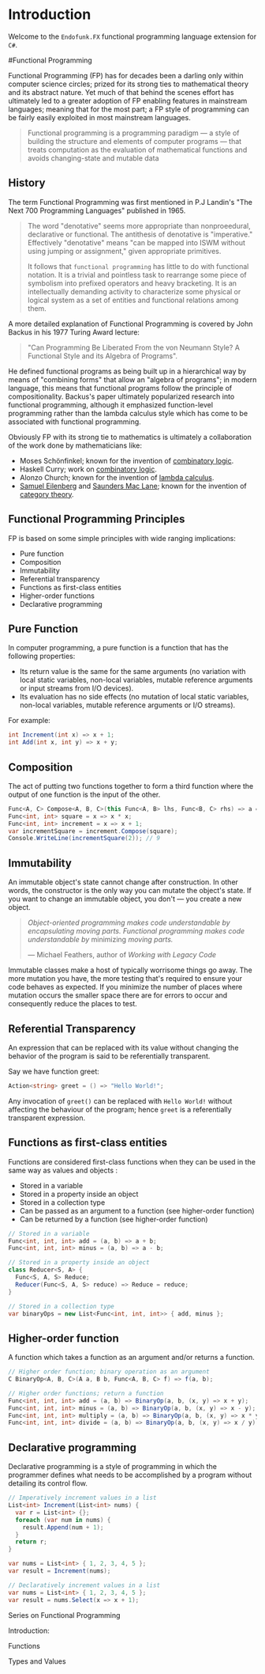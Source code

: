 # Introduction

Welcome to the `Endofunk.FX` functional programming language extension for `C#`. 



#Functional Programming

Functional Programming (FP) has for decades been a darling only within computer science circles; prized for its strong ties to mathematical theory and its abstract nature. Yet much of that behind the scenes effort has ultimately led to a greater adoption of FP enabling features in mainstream languages; meaning that for the most part; a FP style of programming can be fairly easily exploited in most mainstream languages. 

> Functional programming is a programming paradigm — a style of building the structure and elements of computer programs — that treats computation as the evaluation of mathematical functions and avoids changing-state and mutable data



## History

The term Functional Programming was first mentioned in P.J Landin's  "The Next 700 Programming Languages" published in 1965.

> The word "denotative" seems more appropriate than nonproeedural, declarative or functional. The antithesis of denotative is "imperative." Effectively "denotative" means "can be mapped into ISWM without using jumping or assignment," given appropriate primitives. 
>
> It follows that `functional programming` has little to do with functional notation. It is a trivial and pointless task to rearrange some piece of symbolism into prefixed operators and heavy bracketing. It is an intellectually demanding activity to characterize some physical or logical system as a set of entities and functional relations among them. 

A more detailed explanation of Functional Programming is covered by John Backus in his 1977 Turing Award lecture:

> "Can Programming Be Liberated From the von Neumann Style? A Functional Style and its Algebra of Programs". 

He defined functional programs as being built up in a hierarchical way by means of "combining forms" that allow an "algebra of programs"; in modern language, this means that functional programs follow the principle of compositionality. Backus's paper ultimately popularized research into functional programming, although it emphasized function-level programming rather than the lambda calculus style which has come to be associated with functional programming.

Obviously FP with its strong tie to mathematics is ultimately a collaboration of the work done by mathematicians like:

- Moses Schönfinkel; known for the invention of [combinatory logic](https://en.wikipedia.org/wiki/Combinatory_logic).
- Haskell Curry; work on [combinatory logic](https://en.wikipedia.org/wiki/Combinatory_logic).
- Alonzo Church; known for the invention of [lambda calculus](https://en.wikipedia.org/wiki/Lambda_calculus).
- [Samuel Eilenberg](https://en.wikipedia.org/wiki/Samuel_Eilenberg) and [Saunders Mac Lane](https://en.wikipedia.org/wiki/Saunders_Mac_Lane); known for the invention of [category theory](https://en.wikipedia.org/wiki/Category_theory).



## Functional Programming Principles

FP is based on some simple principles with wide ranging implications:

- Pure function
- Composition
- Immutability
- Referential transparency
- Functions as first-class entities
- Higher-order functions
- Declarative programming



## Pure Function

In computer programming, a pure function is a function that has the following properties:

- Its return value is the same for the same arguments (no variation with local static variables, non-local variables, mutable reference arguments or input streams from I/O devices).
- Its evaluation has no side effects (no mutation of local static variables, non-local variables, mutable reference arguments or I/O streams).



For example:

```c#
int Increment(int x) => x + 1;
int Add(int x, int y) => x + y;
```



## Composition

The act of putting two functions together to form a third function where the output of one function is the input of the other.

```c#
Func<A, C> Compose<A, B, C>(this Func<A, B> lhs, Func<B, C> rhs) => a => rhs(lhs(a));
Func<int, int> square = x => x * x;
Func<int, int> increment = x => x + 1;
var incrementSquare = increment.Compose(square);
Console.WriteLine(incrementSquare(2)); // 9
```



## Immutability

An immutable object's state cannot change after construction. In other words, the constructor is the only way you can mutate the object's state. If you want to change an immutable object, you don't — you create a new object.

> *Object-oriented programming makes code understandable by encapsulating moving parts. Functional programming makes code understandable by* minimizing *moving parts.*
>
> — Michael Feathers, author of *Working with Legacy Code*

Immutable classes make a host of typically worrisome things go away. The more mutation you have, the more testing that's required to ensure your code behaves as expected. If you minimize the number of places where mutation occurs the smaller space there are for errors to occur and consequently reduce the places to test. 



## Referential Transparency

An expression that can be replaced with its value without changing the behavior of the program is said to be referentially transparent. 

Say we have function greet:

```C#
Action<string> greet = () => "Hello World!";
```

Any invocation of `greet()` can be replaced with `Hello World!` without affecting the behaviour of the program; hence `greet` is a referentially transparent expression.



## Functions as first-class entities

Functions are considered first-class functions when they can be used in the same way as  values and objects :

- Stored in a variable 
- Stored in a property inside an object 
- Stored in a collection type 
- Can be passed as an argument  to a function (see higher-order function)
- Can be returned by a function (see higher-order function)

```C#
// Stored in a variable
Func<int, int, int> add = (a, b) => a + b;
Func<int, int, int> minus = (a, b) => a - b;

// Stored in a property inside an object
class Reducer<S, A> {
  Func<S, A, S> Reduce;
  Reducer(Func<S, A, S> reduce) => Reduce = reduce;
}

// Stored in a collection type
var binaryOps = new List<Func<int, int, int>> { add, minus };
```



## Higher-order function

A function which takes a function as an argument and/or returns a function.

```c#
// Higher order function; binary operation as an argument
C BinaryOp<A, B, C>(A a, B b, Func<A, B, C> f) => f(a, b);

// Higher order functions; return a function
Func<int, int, int> add = (a, b) => BinaryOp(a, b, (x, y) => x + y);
Func<int, int, int> minus = (a, b) => BinaryOp(a, b, (x, y) => x - y);
Func<int, int, int> multiply = (a, b) => BinaryOp(a, b, (x, y) => x * y);
Func<int, int, int> divide = (a, b) => BinaryOp(a, b, (x, y) => x / y);
```



## Declarative programming

Declarative programming is a style of programming in which the programmer defines what needs to be accomplished by a program without detailing its control flow. 

```C#
// Imperatively increment values in a list
List<int> Increment(List<int> nums) {
  var r = List<int> {};
  foreach (var num in nums) {
    result.Append(num + 1);
  }
  return r;
}

var nums = List<int> { 1, 2, 3, 4, 5 };
var result = Increment(nums);

// Declaratively increment values in a list
var nums = List<int> { 1, 2, 3, 4, 5 };
var result = nums.Select(x => x + 1);
```





Series on Functional Programming

Introduction:

Functions

Types and Values

